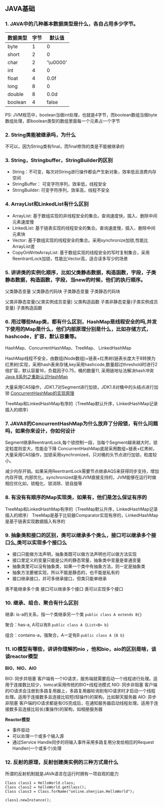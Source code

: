 ## JAVA基础

### 1. JAVA中的几种基本数据类型是什么，各自占用多少字节。

|数据类型|字节|默认值|
|-|-|-|
|byte|1|0|
|short|2|0|
|char|2|'\u0000'|
|int|4|0|
|float|4|0.0f|
|long|8|0|
|double|8|0.0d|
|boolean|4|false| 

PS: JVM规范中，boolean当做int处理，也就是4字节，而boolean数组当做byte数组处理，即boolean类型的数组里面每一个元素占一个字节             

### 2. String类能被继承吗，为什么

不可以，因为String类有final，而final修饰的类是不能被继承的

### 3. String，Stringbuffer，StringBuilder的区别

+ String：不可变，每次对String进行操作都会产生新对象，效率低且浪费内存空间
+ StringBuffer： 可变字符序列，效率低，线程安全
+ StringBuilder: 可变字符序列，效率高，线程不安全

### 4. ArrayList和LinkedList有什么区别

+ ArrayList: 基于数组实现的非线程安全的集合。查询速度快，插入、删除中间元素速度慢
+ LinkedList: 基于链表实现的线程安全的集合。查询速度慢，插入、删除中间元素快
+ Vector: 基于数组实现的线程安全的集合。采用synchronize加锁,性能比ArrayList差
+ CopyOnWriteArrayList: 基于数组实现的线程安全的写时复制集合，采用ReentrantLock加锁，性能比Vector高，适合读多写少的场景

### 5. 讲讲类的实例化顺序，比如父类静态数据，构造函数，字段，子类静态数据，构造函数，字段，当new的时候，他们的执行顺序。

父类静态变量
父类静态代码块
子类静态变量
子类静态代码块

父类非静态变量(父类实例成员变量)
父类构造函数
子类非静态变量(子类实例成员变量)
子类构造函数

### 6. 用过哪些Map类，都有什么区别，HashMap是线程安全的吗,并发下使用的Map是什么，他们内部原理分别是什么，比如存储方式，hashcode，扩容，默认容量等。

HashMap、ConcurrentHashMap、TreeMap、 LinkedHashMap

HashMap线程不安全，由数组(Node数组)+链表+红黑树(链表长度大于8转换为红黑树)实现，采用hash表来存储,key采用hashcode,数量超过threshold时进行2倍扩容，默认容量16，负载因子0.75，桶的数量11,
采用链地址法解决hash冲突
[Java 8系列之重新认识HashMap](https://zhuanlan.zhihu.com/p/21673805)

大量采用CAS操作，JDK1.7对Segment进行加锁，JDK1.8对桶中的头结点进行加锁
[ConcurrentHashMap的实现原理](https://shenjian.online/2019/02/14/ConcurrentHashMap%E7%9A%84%E5%AE%9E%E7%8E%B0%E5%8E%9F%E7%90%86/)

TreeMap和LinkedHashMap有序的（TreeMap默认升序，LinkedHashMap记录插入的顺序）

### 7. JAVA8的ConcurrentHashMap为什么放弃了分段锁，有什么问题吗，如果你来设计，你如何设计

Segment继承ReentrantLock,每个锁控制一段，当每个Segment越来越大时，锁定粒度则变大，性能会下降
ConcurrentHashMap底层采用数组+链表+红黑树，大量采用CAS操作，加锁采用synchronized，只对桶的头节点进行加锁，粒度较小。

减少内存开销。如果采用ReentrantLock需要节点继承AQS来获得同步支持，增加内存开销,
内部优化。synchronized是有JVM直接支持的，JVM能够在运行时做相应优化如，锁粗化、锁消除、锁自旋等

### 8. 有没有有顺序的Map实现类，如果有，他们是怎么保证有序的

TreeMap和LinkedHashMap有序的（TreeMap默认升序，LinkedHashMap记录插入的顺序）
TreeMap是基于比较器Comparator实现有序的，LinkedHashMap是基于链表实现数据插入有序的

### 9. 抽象类和接口的区别，类可以继承多个类么，接口可以继承多个接口么,类可以实现多个接口么

+ 接口只能做方法声明，抽象类既可以做方法声明也可以做方法实现
+ 接口里定义的变量只能是公共的静态常量，抽象类中变量是普通变量
+ 抽象类里可以没有抽象类，如果一个类中有抽象方法，则一定是抽象类
+ 抽象方法要被实现，所以不能是静态的，也不能是私有的
+ 接口继承接口，并可多继承接口，但类只能单继承

类不能继承多个类
接口可以继承多个接口
类可以实现多个接口

### 10. 继承、组合、聚合有什么区别

继承: is-a的关系，指一个类继承另一个类 `public class A extends B{}`

聚合：has-a, A可以有B `public class A {List<B> b}`

组合：contains-a，强聚合，A一定有B `public class A {B b}`

### 11. IO模型有哪些，讲讲你理解的nio ，他和bio，aio的区别是啥，谈谈reactor模型

**BIO、NIO、AIO**

BIO: 同步并阻塞 客户端有一个IO请求，服务端就需要启动一个线程进行处理。适用于连接数比较少，tomcat采用传统的BIO+线程池模式
NIO: 同步非阻塞 客户端的IO请求会注册到多路复用器上，多路复用器轮询到有IO请求时才启动一个线程处理。适用于连接数多且连接比较短(轻操作)的架构，比如聊天服务器
AIO: 异步非阻塞 客户端的IO请求都是有OS完成后，在通知服务器启动线程处理。适用于连接数多且连接比较长(重操作)的架构，如相册服务器

**Reactor模型**

+ 事件驱动
+ 可以处理一个或多个输入源
+ 通过Service Handle同步的将输入事件采用多路复用分发给相应的Request Handler(一个或多个)处理

### 12. 反射的原理，反射创建类实例的三种方式是什么

所谓的反射机制就是JAVA语言在运行时拥有一项自观的能力

```
Class class1 = HelloWorld.class;
Class class2 = helloWorld.getClass();
Class class3 = Class.forName("online.shenjian.HelloWorld");

class1.newInstance();
```
